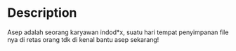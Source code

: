# Description

Asep adalah seorang karyawan indod*x, suatu hari tempat penyimpanan file nya di retas orang tdk di kenal bantu asep sekarang!
